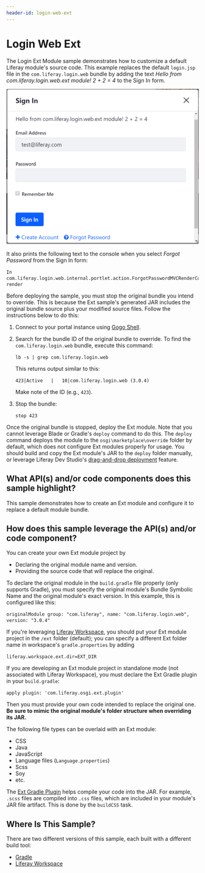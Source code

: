 ```yaml
---
header-id: login-web-ext
---
```


# Login Web Ext

The Login Ext Module sample demonstrates how to customize a default Liferay
module's source code. This example replaces the default `login.jsp` file in the
`com.liferay.login.web` bundle by adding the text *Hello from
com.liferay.login.web.ext module! 2 + 2 = 4* to the Sign In form.

![Figure 1: The Login Ext module customizes the original Login module.](../../../images/login-ext.png)

It also prints the following text to the console when you select *Forgot
Password* from the Sign In form:

    In com.liferay.login.web.internal.portlet.action.ForgotPasswordMVCRenderCommand render

Before deploying the sample, you must stop the original bundle you intend to
override. This is because the Ext sample's generated JAR includes the original
bundle source plus your modified source files. Follow the instructions below to
do this:

1.  Connect to your portal instance using
    [Gogo Shell](/docs/7-1/reference/-/knowledge_base/r/using-the-felix-gogo-shell).

2.  Search for the bundle ID of the original bundle to override. To find the
    `com.liferay.login.web` bundle, execute this command:

        lb -s | grep com.liferay.login.web

    This returns output similar to this:

        423|Active   |   10|com.liferay.login.web (3.0.4)

    Make note of the ID (e.g., `423`).

3.  Stop the bundle:

        stop 423

Once the original bundle is stopped, deploy the Ext module. Note that you cannot
leverage Blade or Gradle's `deploy` command to do this. The `deploy` command
deploys the module to the `osgi\marketplace\override` folder by default, which
does not configure Ext modules properly for usage. You should build and copy the
Ext module's JAR to the `deploy` folder manually, or leverage Liferay Dev
Studio's [drag-and-drop deployment](/docs/7-1/tutorials/-/knowledge_base/t/deploying-projects-with-liferay-ide)
feature.

## What API(s) and/or code components does this sample highlight?

This sample demonstrates how to create an Ext module and configure it to replace
a default module bundle.

## How does this sample leverage the API(s) and/or code component?

You can create your own Ext module project by

- Declaring the original module name and version.
- Providing the source code that will replace the original.

To declare the original module in the `build.gradle` file properly (only
supports Gradle), you must specify the original module's Bundle Symbolic Name
and the original module's exact version. In this example, this is configured
like this:

    originalModule group: "com.liferay", name: "com.liferay.login.web", version: "3.0.4"

If you're leveraging
[Liferay Workspace](/docs/7-1/tutorials/-/knowledge_base/t/liferay-workspace),
you should put your Ext module project in the `/ext` folder (default); you can
specify a different Ext folder name in workspace's `gradle.properties` by adding

    liferay.workspace.ext.dir=EXT_DIR

If you are developing an Ext module project in standalone mode (not associated
with Liferay Workspace), you must declare the Ext Gradle plugin in your
`build.gradle`:

    apply plugin: 'com.liferay.osgi.ext.plugin'

Then you must provide your own code intended to replace the original one. **Be
sure to mimic the original module's folder structure when overriding its JAR.**

The following file types can be overlaid with an Ext module:

- CSS
- Java
- JavaScript
- Language files (`Language.properties`)
- Scss
- Soy
- etc.

The
[Ext Gradle Plugin](https://github.com/liferay/liferay-portal/blob/master/modules/sdk/gradle-plugins/src/main/java/com/liferay/gradle/plugins/LiferayOSGiExtPlugin.java)
helps compile your code into the JAR. For example, `.scss` files are compiled
into `.css` files, which are included in your module's JAR file artifact. This
is done by the `buildCSS` task.

## Where Is This Sample?

There are two different versions of this sample, each built with a different
build tool:

- [Gradle](https://github.com/liferay/liferay-blade-samples/tree/7.1/gradle/ext/login-web-ext)
- [Liferay Workspace](https://github.com/liferay/liferay-blade-samples/tree/7.1/liferay-workspace/ext/login-web-ext)
